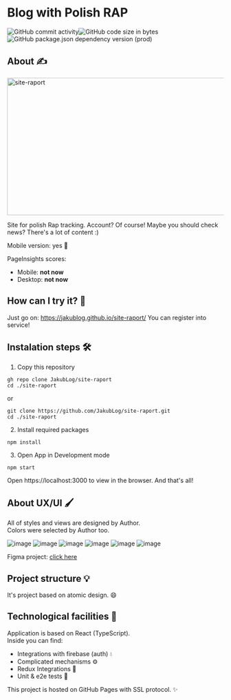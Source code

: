 # Blog with Polish RAP

<div style="display: flex;">
  <img alt="GitHub commit activity" src="https://img.shields.io/github/commit-activity/m/jakublog/site-raport">
  <img alt="GitHub code size in bytes" src="https://img.shields.io/github/languages/code-size/jakublog/site-raport">
</div>
<div style="display: flex;">
  <img alt="GitHub package.json dependency version (prod)" src="https://img.shields.io/github/package-json/dependency-version/jakublog/site-raport/react">
</div>

## About ✍️

<img src="https://socialify.git.ci/JakubLog/site-raport/image?description=1&font=Inter&language=1&owner=1&pattern=Charlie%20Brown&theme=Dark" alt="site-raport" width="640" height="320"/>

Site for polish Rap tracking.
Account? Of course! Maybe you should check news?
There's a lot of content :)

Mobile version: yes 🎈

PageInsights scores:

- Mobile: **not now**
- Desktop: **not now**

## How can I try it? 🤔

Just go on: https://jakublog.github.io/site-raport/
You can register into service!

## Instalation steps 🛠️

1. Copy this repository

```
gh repo clone JakubLog/site-raport
cd ./site-raport
```

or

```
git clone https://github.com/JakubLog/site-raport.git
cd ./site-raport
```

2. Install required packages

```
npm install
```

3. Open App in Development mode

```
npm start
```

Open https://localhost:3000 to view in the browser.
And that's all!

## About UX/UI 🖌️

All of styles and views are designed by Author. <br/>
Colors were selected by Author too.

![image](https://user-images.githubusercontent.com/77537823/140678737-a956ba4f-c0a9-4086-982e-70a879e012f2.png)
![image](https://user-images.githubusercontent.com/77537823/140678781-32b3bfc9-bd8a-44cb-81ff-0791f1e91ec1.png)
![image](https://user-images.githubusercontent.com/77537823/140678808-5c5e7650-75eb-4294-8bfc-01c82503aef4.png)
![image](https://user-images.githubusercontent.com/77537823/140678851-d2e09716-afba-410a-b9d4-da7a303f83bf.png)
![image](https://user-images.githubusercontent.com/77537823/140678872-8f2bdced-16cf-4ad2-ac67-e64606d9943b.png)
![image](https://user-images.githubusercontent.com/77537823/140679021-0ae55ee4-63ce-4b4e-8c16-ec3f64bdfca7.png)


Figma project: [click here](https://www.figma.com/file/SFdipnY3xFrcvC7UTRmqBG/Raport) <br>

## Project structure 💡

It's project based on atomic design. 😄

## Technological facilities 👷

Application is based on React (TypeScript). <br/>
Inside you can find:

- Integrations with firebase (auth) 💧
- Complicated mechanisms ⚙️
- Redux Integrations 🧰
- Unit & e2e tests 👷

This project is hosted on GitHub Pages with SSL protocol. ✨
